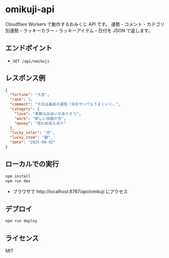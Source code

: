 # omikuji-api

Cloudflare Workers で動作するおみくじ API です。
運勢・コメント・カテゴリ別運勢・ラッキーカラー・ラッキーアイテム・日付を JSON で返します。

## エンドポイント

- `GET /api/omikuji`

## レスポンス例

```json
{
  "fortune": "大吉",
  "rank": 1,
  "comment": "今日は最高の運気！何をやってもうまくいく。",
  "category": {
    "love": "素敵な出会いがありそう",
    "work": "新しい挑戦が吉",
    "money": "思わぬ収入あり"
  },
  "lucky_color": "赤",
  "lucky_item": "鍵",
  "date": "2025-08-02"
}
```

## ローカルでの実行

```sh
npm install
npm run dev
```

- ブラウザで http://localhost:8787/api/omikuji にアクセス

## デプロイ

```sh
npm run deploy
```

## ライセンス

MIT
